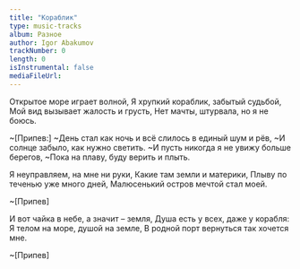 ```yaml
---
title: "Кораблик"
type: music-tracks
album: Разное
author: Igor Abakumov
trackNumber: 0
length: 0
isInstrumental: false
mediaFileUrl: 
---
```


Открытое море играет волной,
Я хрупкий кораблик, забытый судьбой,
Мой вид вызывает жалость и грусть,
Нет мачты, штурвала, но я не боюсь.

~[Припев:]
~День стал как ночь и всё слилось в единый шум и рёв,
~И солнце забыло, как нужно светить.
~И пусть никогда я не увижу больше берегов,
~Пока на плаву, буду верить и плыть.

Я неуправляем, на мне ни руки,
Какие там земли и материки,
Плыву по теченью уже много дней,
Малюсенький остров мечтой стал моей.

~[Припев]

И вот чайка в небе, а значит – земля,
Душа есть у всех, даже у корабля:
Я телом на море, душой на земле,
В родной порт вернуться так хочется мне.

~[Припев]

